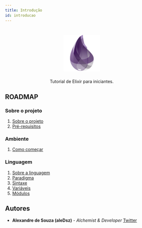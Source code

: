 ```yaml
---
title: Introdução
id: introducao
---
```


<h1 align="center">
  <img src="../assets/images/elixir-para-iniciantes/elixir-logo.svg" alt="Logo Elixir" width="120px" />
</h1>

<p align="center">Tutorial de Elixir para iniciantes.</p>

## ROADMAP

### Sobre o projeto

1. [Sobre o projeto](introducao/elixir-sobre-projeto)
2. [Pré-requisitos](introducao/elixir-pre-requisitos)

### Ambiente

1. [Como começar](ambiente/elixir-como-comecar)

### Linguagem

1. [Sobre a linguagem](linguagem/elixir-sobre-linguagem)
2. [Paradigma](linguagem/elixir-paradigma)
3. [Sintaxe](linguagem/elixir-sintaxe)
4. [Variáveis](linguagem/elixir-variaveis)
5. [Módulos](linguagem/elixir-modulos)

## Autores

- **Alexandre de Souza (aleDsz)** - _Alchemist & Developer_ [Twitter](https://twitter.com/aleDsz)
